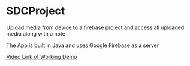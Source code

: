 # SDCProject
Upload media from device to a firebase project and access all uploaded media along with a note

The App is built in Java and uses Google Firebase as a server

[Video Link of Working Demo](https://drive.google.com/file/d/1hTtUIi3yNLYMfH79GkT06uGI_kHCJmWI/view?usp=sharing)
